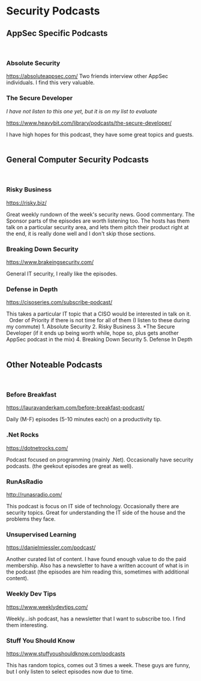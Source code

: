 # Security Podcasts

## AppSec Specific Podcasts
 
### Absolute Security
https://absoluteappsec.com/
Two friends interview other AppSec individuals.  I find this very valuable.
 
### The Secure Developer

*I have not listen to this one yet, but it is on my list to evaluate*

https://www.heavybit.com/library/podcasts/the-secure-developer/

I have high hopes for this podcast, they have some great topics and guests.
 
## General Computer Security Podcasts
 
### Risky Business
https://risky.biz/

Great weekly rundown of the week's security news.  Good commentary.  The Sponsor parts of the episodes are worth listening too.  The hosts has them talk on a particular security area, and lets them pitch their product right at the end, it is really done well and I don't skip those sections.
 
### Breaking Down Security
https://www.brakeingsecurity.com/

General IT security, I really like the episodes.
 
### Defense in Depth
https://cisoseries.com/subscribe-podcast/

This takes a particular IT topic that a CISO would be interested in talk on it.
 
 
Order of Priority if there is not time for all of them (I listen to these during my commute)
	1. Absolute Security
	2. Risky Business
	3. *The Secure Developer (if it ends up being worth while, hope so, plus gets another AppSec podcast in the mix)
	4. Breaking Down Security
	5. Defense In Depth
 
 
## Other Noteable Podcasts
 
### Before Breakfast
https://lauravanderkam.com/before-breakfast-podcast/

Daily (M-F) episodes (5-10 minutes each) on a productivity tip.
 
### .Net Rocks
https://dotnetrocks.com/

Podcast focused on programming (mainly .Net).  Occasionally have security podcasts.  (the geekout episodes are great as well).
 
### RunAsRadio
http://runasradio.com/

This podcast is focus on IT side of technology.  Occasionally there are security topics.  Great for understanding the IT side of the house and the problems they face.
 
### Unsupervised Learning
https://danielmiessler.com/podcast/

Another curated list of content.  I have found enough value to do the paid membership.  Also has a newsletter to have a written account of what is in the podcast (the episodes are him reading this, sometimes with additional content).
 
### Weekly Dev Tips
https://www.weeklydevtips.com/

Weekly…ish podcast, has a newsletter that I want to subscribe too.  I find them interesting.
 
### Stuff You Should Know ###
https://www.stuffyoushouldknow.com/podcasts

This has random topics, comes out 3 times a week.  These guys are funny, but I only listen to select episodes now due to time.
